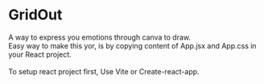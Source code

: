 # GridOut
A way to express you emotions through canva to draw.
\
Easy way to make this yor, is by copying content of App.jsx and App.css in your React project. 
\
\
To setup react project first, Use Vite or Create-react-app.

